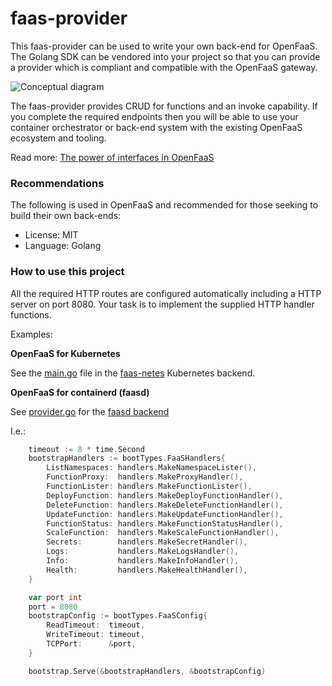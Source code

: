 faas-provider
==============

This faas-provider can be used to write your own back-end for OpenFaaS. The Golang SDK can be vendored into your project so that you can provide a provider which is compliant and compatible with the OpenFaaS gateway.

![Conceptual diagram](docs/conceptual.png)

The faas-provider provides CRUD for functions and an invoke capability. If you complete the required endpoints then you will be able to use your container orchestrator or back-end system with the existing OpenFaaS ecosystem and tooling.

Read more: [The power of interfaces in OpenFaaS](https://blog.alexellis.io/the-power-of-interfaces-openfaas/)

### Recommendations

The following is used in OpenFaaS and recommended for those seeking to build their own back-ends:

* License: MIT
* Language: Golang

### How to use this project

All the required HTTP routes are configured automatically including a HTTP server on port 8080. Your task is to implement the supplied HTTP handler functions.

Examples:

**OpenFaaS for Kubernetes**

See the [main.go](https://github.com/innoobijr/faas-netes/blob/master/main.go) file in the [faas-netes](https://github.com/innoobijr/faas-netes) Kubernetes backend.

**OpenFaaS for containerd (faasd)**

See [provider.go](https://github.com/innoobijr/faasd/blob/master/cmd/provider.go#L100) for the [faasd backend](https://github.com/innoobijr/faasd/)

I.e.:

```go
	timeout := 8 * time.Second
	bootstrapHandlers := bootTypes.FaaSHandlers{
		ListNamespaces: handlers.MakeNamespaceLister(),
		FunctionProxy:  handlers.MakeProxyHandler(),
		FunctionLister: handlers.MakeFunctionLister(),
		DeployFunction: handlers.MakeDeployFunctionHandler(),
		DeleteFunction: handlers.MakeDeleteFunctionHandler(),
		UpdateFunction: handlers.MakeUpdateFunctionHandler(),
		FunctionStatus: handlers.MakeFunctionStatusHandler(),
		ScaleFunction: 	handlers.MakeScaleFunctionHandler(),
		Secrets: 	  	handlers.MakeSecretHandler(),
		Logs: 			handlers.MakeLogsHandler(),
		Info: 			handlers.MakeInfoHandler(),
		Health: 		handlers.MakeHealthHandler(),
	}

	var port int
	port = 8080
	bootstrapConfig := bootTypes.FaaSConfig{
		ReadTimeout:  timeout,
		WriteTimeout: timeout,
		TCPPort:      &port,
	}

	bootstrap.Serve(&bootstrapHandlers, &bootstrapConfig)
```

